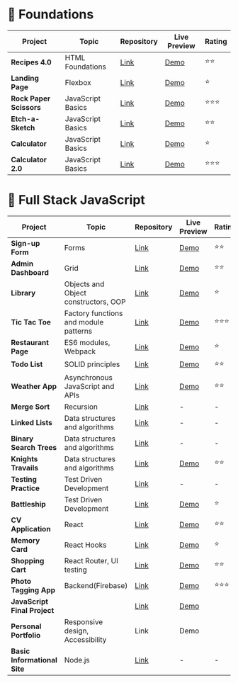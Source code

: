 # 🎈 Foundations

| Project                 | Topic             | Repository                                                                   | Live Preview                                                       | Rating |
| ----------------------- | ----------------- | ---------------------------------------------------------------------------- | ------------------------------------------------------------------ | ------ |
| **Recipes 4.0**         | HTML Foundations  | [Link](https://github.com/creme332/my-odin-projects/tree/main/odin-recipes)  | [Demo](https://creme332.github.io/my-odin-projects/odin-recipes/)  | ⭐⭐     |
| **Landing Page**        | Flexbox           | [Link](https://github.com/creme332/my-odin-projects/tree/main/landing-page)  | [Demo](https://creme332.github.io/my-odin-projects/landing-page/)  | ⭐      |
| **Rock Paper Scissors** | JavaScript Basics | [Link](https://github.com/creme332/my-odin-projects/tree/main/rps-game)      | [Demo](https://creme332.github.io/my-odin-projects/rps-game/)      | ⭐⭐⭐    |
| **Etch-a-Sketch**       | JavaScript Basics | [Link](https://github.com/creme332/my-odin-projects/tree/main/etch-a-sketch) | [Demo](https://creme332.github.io/my-odin-projects/etch-a-sketch/) | ⭐⭐     |
| **Calculator**          | JavaScript Basics | [Link](https://github.com/creme332/my-odin-projects/tree/main/calculator)    | [Demo](https://creme332.github.io/my-odin-projects/calculator/)    | ⭐      |
| **Calculator 2.0**      | JavaScript Basics | [Link](https://github.com/creme332/abacusLite)                               | [Demo](https://creme332.github.io/abacusLite/)                     | ⭐⭐⭐    |

# 🚀 Full Stack JavaScript

| Project                      | Topic                                 | Repository                                                                         | Live Preview                                                              | Rating |
| ---------------------------- | ------------------------------------- | ---------------------------------------------------------------------------------- | ------------------------------------------------------------------------- | ------ |
| **Sign-up Form**             | Forms                                 | [Link](https://github.com/creme332/my-odin-projects/tree/main/sign-up-form)        | [Demo](https://creme332.github.io/my-odin-projects/sign-up-form/)         | ⭐⭐     |
| **Admin Dashboard**          | Grid                                  | [Link](https://github.com/creme332/my-odin-projects/tree/main/admin-dashboard)     | [Demo](https://creme332.github.io/my-odin-projects/admin-dashboard/)      | ⭐⭐     |
| **Library**                  | Objects and Object constructors, OOP  | [Link](https://github.com/creme332/my-odin-projects/tree/main/library)             | [Demo](https://creme332.github.io/my-odin-projects/library/)              | ⭐      |
| **Tic Tac Toe**              | Factory functions and module patterns | [Link](https://github.com/creme332/my-odin-projects/tree/main/tic-tac-toe)         | [Demo](https://creme332.github.io/my-odin-projects/tic-tac-toe/)          | ⭐⭐⭐    |
| **Restaurant Page**          | ES6 modules, Webpack                  | [Link](https://github.com/creme332/my-odin-projects/tree/main/restaurant-page)     | [Demo](https://creme332.github.io/my-odin-projects/restaurant-page/dist/) | ⭐      |
| **Todo List**                | SOLID principles                      | [Link](https://github.com/creme332/my-odin-projects/tree/main/todo-list)           | [Demo](https://creme332.github.io/my-odin-projects/todo-list/dist/)       | ⭐⭐     |
| **Weather App**              | Asynchronous JavaScript and APIs      | [Link](https://github.com/creme332/my-odin-projects/tree/main/weather-app)         | [Demo](https://creme332.github.io/my-odin-projects/weather-app/dist/)     | ⭐⭐     |
| **Merge Sort**               | Recursion                             | [Link](https://github.com/creme332/my-odin-projects/tree/main/merge-sort)          | -                                                                         | -      |
| **Linked Lists**             | Data structures and algorithms        | [Link](https://github.com/creme332/my-odin-projects/tree/main/linked-lists)        | -                                                                         | -      |
| **Binary Search Trees**      | Data structures and algorithms        | [Link](https://github.com/creme332/my-odin-projects/tree/main/binary-search-trees) | -                                                                         | -      |
| **Knights Travails**         | Data structures and algorithms        | [Link](https://github.com/creme332/my-odin-projects/tree/main/knights-travails)    | [Demo](https://creme332.github.io/my-odin-projects/knights-travails/dist) | ⭐⭐     |
| **Testing Practice**         | Test Driven Development               | [Link](https://github.com/creme332/my-odin-projects/tree/main/testing-practice)    | -                                                                         | -      |
| **Battleship**               | Test Driven Development               | [Link](https://github.com/creme332/my-odin-projects/tree/main/battleship)          | [Demo](https://creme332.github.io/my-odin-projects/battleship/dist)       | ⭐      |
| **CV Application**           | React                                 | [Link](https://github.com/creme332/my-odin-projects/tree/main/cv-project)          | [Demo](https://creme332.github.io/my-odin-projects/cv-project/build)      | ⭐⭐     |
| **Memory Card**              | React Hooks                           | [Link](https://github.com/creme332/my-odin-projects/tree/main/memory-card)         | [Demo](https://creme332.github.io/my-odin-projects/memory-card/build)     | ⭐      |
| **Shopping Cart**            | React Router, UI testing              | [Link](https://github.com/creme332/my-odin-projects/tree/main/shopping-cart)       | [Demo](https://creme332.github.io/my-odin-projects/shopping-cart/build)   | ⭐⭐     |
| **Photo Tagging App**        | Backend(Firebase)                     | [Link](https://github.com/creme332/my-odin-projects/tree/main/photo-tagging)       | [Demo](https://enigma69.web.app/)                                         | ⭐⭐⭐    |
| **JavaScript Final Project** |                                       | [Link](https://github.com/creme332/my-odin-projects/tree/main/js-final)            | [Demo](https://qkwiqq.web.app/)                                           |
| **Personal Portfolio**       | Responsive design, Accessibility      | Link                                                                               | Demo                                                                      |
| **Basic Informational Site** | Node.js                               | [Link](https://github.com/creme332/my-odin-projects/tree/main/basic-info-site)     | -                                                                         | -      |
